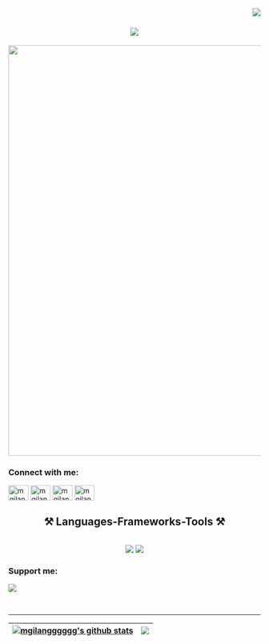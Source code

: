 <img align="right" src="https://komarev.com/ghpvc/?username=mgilangggggg" />

<h1 align="center">
    <img src="https://readme-typing-svg.herokuapp.com/?font=Righteous&size=35&center=true&vCenter=true&width=500&height=70&duration=4000&lines=Hey+there!;+I'am+using+GitHub+👋;" />
</h1>

<img src="https://gifdb.com/images/high/obito-uchiha-blowing-fire-3xc8ft7z87kkai2c.gif" id="obitoo-uchiha" width="820px"/>

<h3 align="left">Connect with me:</h3>
<p align="left">
<a href="https://github.com/mgilangggggg" target="blank"><img align="center" src="https://raw.githubusercontent.com/rahuldkjain/github-profile-readme-generator/master/src/images/icons/Social/github.svg" alt="mgilangggggg" height="30" width="40" /></a>
<a href="https://instagram.com/mgilangggggg" target="blank"><img align="center" src="https://raw.githubusercontent.com/rahuldkjain/github-profile-readme-generator/master/src/images/icons/Social/instagram.svg" alt="mgilangggggg" height="30" width="40" /></a>
<a href="https://twitter.com/mgilangggggg" target="blank"><img align="center" src="https://raw.githubusercontent.com/rahuldkjain/github-profile-readme-generator/master/src/images/icons/Social/twitter.svg" alt="mgilangggggg" height="30" width="40" /></a>
<a href="https://www.youtube.com/c/mgilangggggg" target="blank"><img align="center" src="https://raw.githubusercontent.com/rahuldkjain/github-profile-readme-generator/master/src/images/icons/Social/youtube.svg" alt="mgilangggggg" height="30" width="40" /></a>
</p>

<h2 align="center">⚒ Languages-Frameworks-Tools ⚒</h2>
<br/>
<div align="center">
    <img src="https://skillicons.dev/icons?i=html,css,bootstrap,laravel,vscode,github,figma,tailwind,git" />
    <img src="https://skillicons.dev/icons?i=javascript,mysql,python,nodejs,firebase,mongodb,java" /><br>
</div>

<h3 align="left">Support me:</h3>
<div align="left">
<a href="https://saweria.co/mgilangggggg" target="_blank" style="display: inline-block;">
<img src="https://img.shields.io/badge/Donate-Buy%20Me%20A%20Saweria.svg?style=flat-square&logo=buymeacoffee" />
</a>
</div>

<p></p>

<br/>
<hr/>

| <a href="https://github.com/mgilangggggg/mgilangggggg"><img align="center" src="https://github-readme-stats.vercel.app/api?username=mgilangggggg&show_icons=true&include_all_commits=true&theme=nord&hide_border=true" alt="mgilangggggg's github stats" /></a> | <a href="https://github.com/mgilangggggg/github-readme-stats"><img align="center" src="https://github-readme-stats.vercel.app/api/top-langs/?username=mgilangggggg&layout=compact&theme=nord&hide_border=true" /></a> |
| ------------- | ------------- |

<!--
**mgilangggggg/mgilangggggg** is a ✨ _special_ ✨ repository because its `README.md` (this file) appears on your GitHub profile.

Here are some ideas to get you started:

- 🔭 I’m currently working on ...
- 🌱 I’m currently learning ...
- 👯 I’m looking to collaborate on ...
- 🤔 I’m looking for help with ...
- 💬 Ask me about ...
- 📫 How to reach me: ...
- 😄 Pronouns: ...
- ⚡ Fun fact: ...
-->
 

